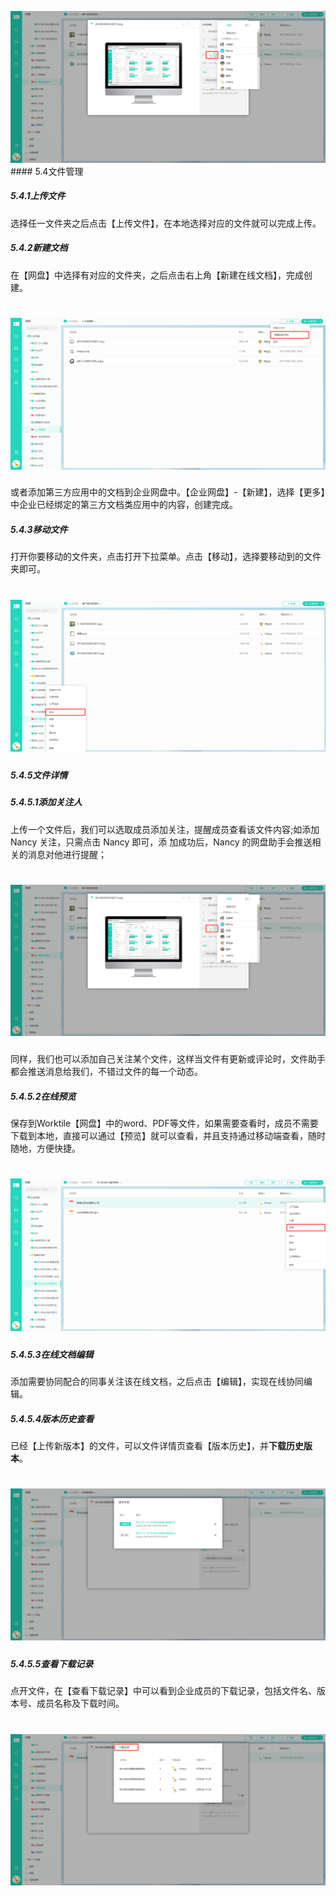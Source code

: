 ![](/assets/5.4文件管理-添加关注.png)#### 5.4文件管理

##### 5.4.1上传文件

选择任一文件夹之后点击【上传文件】，在本地选择对应的文件就可以完成上传。

##### 5.4.2新建文档

在【网盘】中选择有对应的文件夹，之后点击右上角【新建在线文档】，完成创建。

# ![](/assets/5.4文件管理-新建文档.png)

或者添加第三方应用中的文档到企业网盘中。【企业网盘】-【新建】，选择【更多】中企业已经绑定的第三方文档类应用中的内容，创建完成。


##### 5.4.3移动文件

打开你要移动的文件夹，点击打开下拉菜单。点击【移动】，选择要移动到的文件夹即可。

# ![](/assets/5.4文件管理-移动文件.png)

##### 5.4.5文件详情

##### 5.4.5.1添加关注人

上传一个文件后，我们可以选取成员添加关注，提醒成员查看该文件内容;如添加 Nancy 关注，只需点击 Nancy 即可，添
加成功后，Nancy 的网盘助手会推送相关的消息对他进行提醒；

# ![](/assets/5.4文件管理-添加关注.png)

同样，我们也可以添加自己关注某个文件，这样当文件有更新或评论时，文件助手都会推送消息给我们，不错过文件的每一个动态。

##### 5.4.5.2在线预览

保存到Worktile【网盘】中的word、PDF等文件，如果需要查看时，成员不需要下载到本地，直接可以通过【预览】就可以查看，并且支持通过移动端查看，随时随地，方便快捷。

# ![](/assets/5.4文件管理-文件预览.png)

##### 5.4.5.3在线文档编辑

添加需要协同配合的同事关注该在线文档，之后点击【编辑】，实现在线协同编辑。

##### 5.4.5.4版本历史查看

已经【上传新版本】的文件，可以文件详情页查看【版本历史】，并**下载历史版本**。

# ![](/assets/5.4文件管理-查看历史版本.png)

##### 5.4.5.5查看下载记录

点开文件，在【查看下载记录】中可以看到企业成员的下载记录，包括文件名、版本号、成员名称及下载时间。

# ![](/assets/5.4文件管理-查看下载记录.png)


